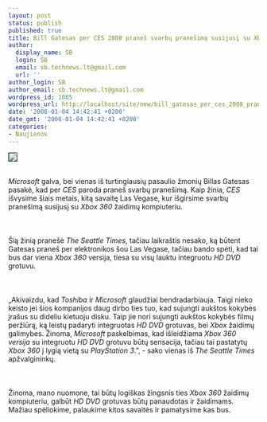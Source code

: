 ```yaml
---
layout: post
status: publish
published: true
title: Bill Gatesas per CES 2008 praneš svarbų pranešimą susijusį su Xbox 360
author:
  display_name: SB
  login: SB
  email: sb.technews.lt@gmail.com
  url: ''
author_login: SB
author_email: sb.technews.lt@gmail.com
wordpress_id: 1085
wordpress_url: http://localhost/site/new/bill_gatesas_per_ces_2008_pranes_svarbu_pranesima_susijusi_su_xbox_360/
date: '2008-01-04 14:42:41 +0200'
date_gmt: '2008-01-04 14:42:41 +0200'
categories:
- Naujienos
---
```

<div class="imgright"><img src="http://tbn0.google.com/images?q=tbn:qQsoCnI0DyP9FM:http://members.aol.com/archerymonkey75/images/xbox%2520360%2520logo.jpg" border="1"></div>
<p><br><i>Microsoft</i> galva, bei vienas iš turtingiausių pasaulio žmonių Billas Gatesas pasakė, kad per <i>CES</i> paroda praneš svarbų pranešimą. Kaip žinia, <i>CES</i> išvysime šiais metais, kitą savaitę Las Vegase, kur išgirsime svarbų pranešimą susijusį su <i>Xbox 360</i> žaidimų kompiuteriu.<br />
<br><br />
<br>Šią žinią pranešė <i>The Seattle Times</i>, tačiau laikraštis nesako, ką būtent Gatesas praneš per elektronikos šou Las Vegase, tačiau bando spėti, kad tai bus dar viena <i>Xbox 360</i> versija, tiesa su visų lauktu integruotu <i>HD DVD</i> grotuvu.<br />
<br><br />
<br>„Akivaizdu, kad <i>Toshiba</i> ir <i>Microsoft</i> glaudžiai bendradarbiauja. Taigi nieko keisto jei šios kompanijos daug dirbo ties tuo, kad sujungti aukštos kokybės įrašus su dideliu kietuoju disku. Taip jie nori sujungti aukštos kokybės filmų peržiūrą, ką leistų padaryti integruotas <i>HD DVD</i> grotuvas, bei <i>Xbox</i> žaidimų galimybes. Žinoma, <i>Microsoft</i> paskelbimas, kad išleidžiama <i>Xbox 360 versija</i> su integruotu <i>HD DVD</i> grotuvu būtų sensacija, tačiau tai pastatytų <i>Xbox 360</i> į lygią vietą su <i>PlayStation 3</i>.”, - sako vienas  iš <i>The Seattle Times</i> apžvalgininkų.<br />
<br><br />
<br>Žinoma, mano nuomone, tai būtų logiškas žingsnis ties <i>Xbox 360</i> žaidimų kompiuteriu, galbūt <i>HD DVD</i> grotuvas būtų panaudotas ir žaidimams. Mažiau spėliokime, palaukime kitos savaitės ir pamatysime kas bus.<br />
<br></p>
